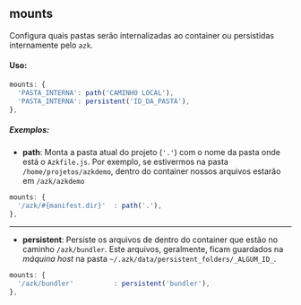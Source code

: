 ## mounts

Configura quais pastas serão internalizadas ao container ou persistidas internamente pelo `azk`.

#### Uso:
```js
mounts: {
  'PASTA_INTERNA': path('CAMINHO LOCAL'),
  'PASTA_INTERNA': persistent('ID_DA_PASTA'),
},
```

##### Exemplos:

* __path__: Monta a pasta atual do projeto (`'.'`) com o nome da pasta onde está o `Azkfile.js`. Por exemplo, se estivermos na pasta `/home/projetos/azkdemo`, dentro do container nossos arquivos estarão em `/azk/azkdemo`
```js
mounts: {
  '/azk/#{manifest.dir}'  : path('.'),
},
```

_________________
* __persistent__: Persiste os arquivos de dentro do container que estão no caminho `/azk/bundler`. Este arquivos, geralmente, ficam guardados na _máquina host_ na pasta `~/.azk/data/persistent_folders/_ALGUM_ID_`.

```js
mounts: {
  '/azk/bundler'          : persistent('bundler'),
},
```
